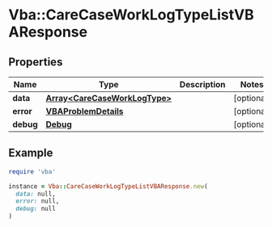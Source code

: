 # Vba::CareCaseWorkLogTypeListVBAResponse

## Properties

| Name | Type | Description | Notes |
| ---- | ---- | ----------- | ----- |
| **data** | [**Array&lt;CareCaseWorkLogType&gt;**](CareCaseWorkLogType.md) |  | [optional] |
| **error** | [**VBAProblemDetails**](VBAProblemDetails.md) |  | [optional] |
| **debug** | [**Debug**](Debug.md) |  | [optional] |

## Example

```ruby
require 'vba'

instance = Vba::CareCaseWorkLogTypeListVBAResponse.new(
  data: null,
  error: null,
  debug: null
)
```

